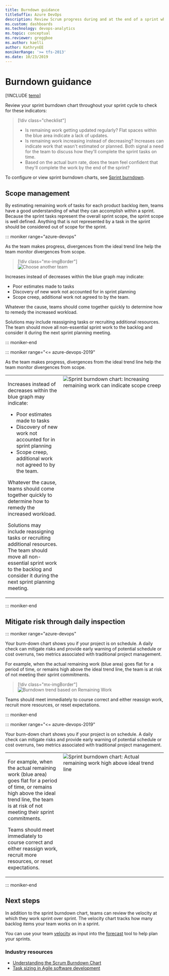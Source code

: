 ```yaml
---
title: Burndown guidance
titleSuffix: Azure DevOps  
description: Review Scrum progress during and at the end of a sprint when working in Azure DevOps and Team Foundation Server 
ms.custom: dashboards
ms.technology: devops-analytics
ms.topic: conceptual
ms.reviewer: greggboe
ms.author: kaelli
author: KathrynEE
monikerRange: '>= tfs-2013'
ms.date: 10/23/2019
---
```


# Burndown guidance

[!INCLUDE [temp](../includes/version-azure-devops-all.md)]

Review your sprint burndown chart throughout your sprint cycle to check for these indicators:

> [!div class="checklist"]
>
> - Is remaining work getting updated regularly? Flat spaces within the blue area indicate a lack of updates.
> - Is remaining work increasing instead of decreasing? Increases can indicate work that wasn't estimated or planned. Both signal a need for the team to discuss how they'll complete the sprint tasks on time.
> - Based on the actual burn rate, does the team feel confident that they'll complete the work by the end of the sprint?

To configure or view sprint burndown charts, see [Sprint burndown](configure-sprint-burndown.md).

<a id="scope-management"> </a>

## Scope management

By estimating remaining work of tasks for each product backlog item, teams have a good understanding of what they can accomplish within a sprint. Because the sprint tasks represent the overall sprint scope, the sprint scope is well defined. Anything that is not represented by a task in the sprint should be considered out of scope for the sprint.

::: moniker range="azure-devops"

As the team makes progress, divergences from the ideal trend line help the team monitor divergences from scope.

> [!div class="mx-imgBorder"]  
> ![Choose another team](media/burndown/analytics-burndown-stories-count-past-s159.png)

Increases instead of decreases within the blue graph may indicate:

- Poor estimates made to tasks
- Discovery of new work not accounted for in sprint planning
- Scope creep, additional work not agreed to by the team.

Whatever the cause, teams should come together quickly to determine how to remedy the increased workload.

Solutions may include reassigning tasks or recruiting additional resources. The team should move all non-essential sprint work to the backlog and consider it during the next sprint planning meeting.

::: moniker-end

::: moniker range="<= azure-devops-2019"

As the team makes progress, divergences from the ideal trend line help the team monitor divergences from scope.

<table>
<tr valign="top">
<td width="35%">
<p>Increases instead of decreases within the blue graph may indicate:</p>
<ul>
<li>Poor estimates made to tasks</li>
<li>Discovery of new work not accounted for in sprint planning</li>
<li>Scope creep, additional work not agreed to by the team.</li>
</ul>
<p>Whatever the cause, teams should come together quickly to determine how to remedy the increased workload.</p>

<p>Solutions may include reassigning tasks or recruiting additional resources. The team should move all non-essential sprint work to the backlog and consider it during the next sprint planning meeting.</p>
</td>
<td>
<img src="media/burndown/ALM_SB_ScopeCreep_75.png" alt="Sprint burndown chart: Increasing remaining work can indicate scope creep"/>

</td>
</tr>
</table>

::: moniker-end

<a id="mitigate-risk"> </a>

## Mitigate risk through daily inspection

::: moniker range="azure-devops"

Your burn-down chart shows you if your project is on schedule. A daily check can mitigate risks and provide early warning of potential schedule or cost overruns, two metrics associated with traditional project management.

For example, when the actual remaining work (blue area) goes flat for a period of time, or remains high above the ideal trend line, the team is at risk of not meeting their sprint commitments.

> [!div class="mx-imgBorder"]  
> ![Burndown trend based on Remaining Work](media/burndown/analytics-burndown-remaining-work-s159.png)

Teams should meet immediately to course correct and either reassign work, recruit more resources, or reset expectations.

::: moniker-end

::: moniker range="<= azure-devops-2019"

Your burn-down chart shows you if your project is on schedule. A daily check can mitigate risks and provide early warning of potential schedule or cost overruns, two metrics associated with traditional project management.

<table>
<tr valign="top">
<td width="35%">
<p>For example, when the actual remaining work (blue area) goes flat for a period of time, or remains high above the ideal trend line, the team is at risk of not meeting their sprint commitments.</p>
<p>Teams should meet immediately to course correct and either reassign work, recruit more resources, or reset expectations.</p>
</td>
<td>
<img src="media/burndown/ALM_SB_RiskMitigation.png" alt="Sprint burndown chart: Actual remaining work high above ideal trend line"/>
</td>
</tr>
</table>

::: moniker-end

## Next steps

In addition to the sprint burndown chart, teams can review the velocity at which they work sprint over sprint. The velocity chart tracks how many backlog items your team works on in a sprint.

You can use your team [velocity](team-velocity.md) as input into the [forecast](../../boards/sprints/forecast.md) tool to help plan your sprints.

### Industry resources

- [Understanding the Scrum Burndown Chart](https://www.methodsandtools.com/archive/scrumburndown.php)
- [Task sizing in Agile software development](https://www.solutionsiq.com/task-sizing-in-agile-software-development/)

<!---
For on-premises TFS deployments, you can [specify the format that appears&mdash;**h** for hours or **d** for days&mdash;for the remaining work field](../../reference/xml/process-configuration-xml-element.md#fields).
-->
